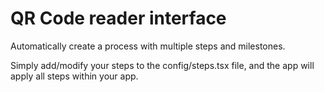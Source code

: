 # QR Code reader interface

Automatically create a process with multiple steps and milestones.

Simply add/modify your steps to the config/steps.tsx file, and the app will apply all steps within your app.
